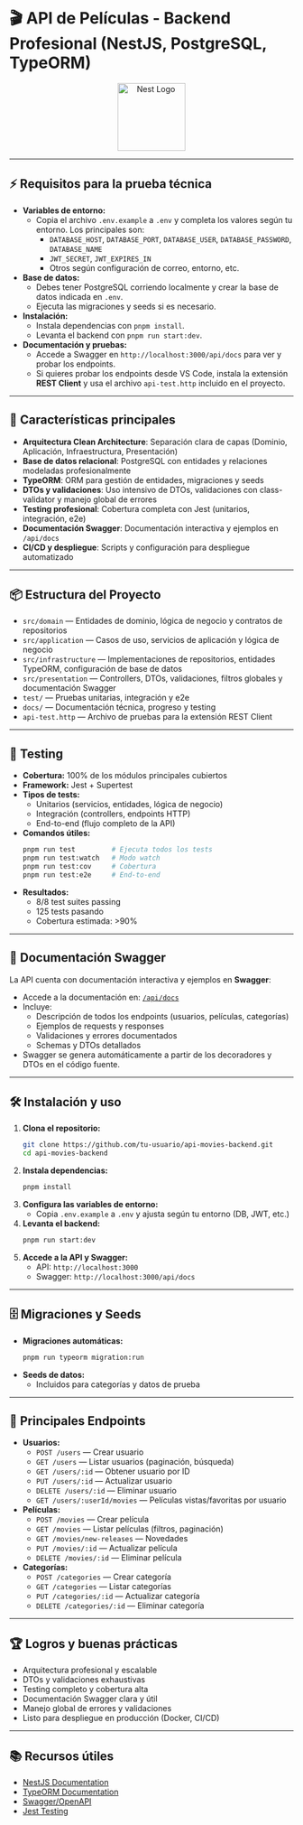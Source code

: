 # 🎬 API de Películas - Backend Profesional (NestJS, PostgreSQL, TypeORM)

<p align="center">
  <img src="https://nestjs.com/img/logo-small.svg" width="120" alt="Nest Logo" />
</p>

---

## ⚡ Requisitos para la prueba técnica

- **Variables de entorno:**
  - Copia el archivo `.env.example` a `.env` y completa los valores según tu entorno. Los principales son:
    - `DATABASE_HOST`, `DATABASE_PORT`, `DATABASE_USER`, `DATABASE_PASSWORD`, `DATABASE_NAME`
    - `JWT_SECRET`, `JWT_EXPIRES_IN`
    - Otros según configuración de correo, entorno, etc.
- **Base de datos:**
  - Debes tener PostgreSQL corriendo localmente y crear la base de datos indicada en `.env`.
  - Ejecuta las migraciones y seeds si es necesario.
- **Instalación:**
  - Instala dependencias con `pnpm install`.
  - Levanta el backend con `pnpm run start:dev`.
- **Documentación y pruebas:**
  - Accede a Swagger en `http://localhost:3000/api/docs` para ver y probar los endpoints.
  - Si quieres probar los endpoints desde VS Code, instala la extensión **REST Client** y usa el archivo `api-test.http` incluido en el proyecto.

---

## 🚀 Características principales

- **Arquitectura Clean Architecture**: Separación clara de capas (Dominio, Aplicación, Infraestructura, Presentación)
- **Base de datos relacional**: PostgreSQL con entidades y relaciones modeladas profesionalmente
- **TypeORM**: ORM para gestión de entidades, migraciones y seeds
- **DTOs y validaciones**: Uso intensivo de DTOs, validaciones con class-validator y manejo global de errores
- **Testing profesional**: Cobertura completa con Jest (unitarios, integración, e2e)
- **Documentación Swagger**: Documentación interactiva y ejemplos en `/api/docs`
- **CI/CD y despliegue**: Scripts y configuración para despliegue automatizado

---

## 📦 Estructura del Proyecto

- `src/domain` — Entidades de dominio, lógica de negocio y contratos de repositorios
- `src/application` — Casos de uso, servicios de aplicación y lógica de negocio
- `src/infrastructure` — Implementaciones de repositorios, entidades TypeORM, configuración de base de datos
- `src/presentation` — Controllers, DTOs, validaciones, filtros globales y documentación Swagger
- `test/` — Pruebas unitarias, integración y e2e
- `docs/` — Documentación técnica, progreso y testing
- `api-test.http` — Archivo de pruebas para la extensión REST Client

---

## 🧪 Testing

- **Cobertura:** 100% de los módulos principales cubiertos
- **Framework:** Jest + Supertest
- **Tipos de tests:**
  - Unitarios (servicios, entidades, lógica de negocio)
  - Integración (controllers, endpoints HTTP)
  - End-to-end (flujo completo de la API)
- **Comandos útiles:**
  ```bash
  pnpm run test         # Ejecuta todos los tests
  pnpm run test:watch   # Modo watch
  pnpm run test:cov     # Cobertura
  pnpm run test:e2e     # End-to-end
  ```
- **Resultados:**
  - 8/8 test suites passing
  - 125 tests pasando
  - Cobertura estimada: >90%

---

## 📝 Documentación Swagger

La API cuenta con documentación interactiva y ejemplos en **Swagger**:

- Accede a la documentación en: [`/api/docs`](http://localhost:3000/api/docs)
- Incluye:
  - Descripción de todos los endpoints (usuarios, películas, categorías)
  - Ejemplos de requests y responses
  - Validaciones y errores documentados
  - Schemas y DTOs detallados
- Swagger se genera automáticamente a partir de los decoradores y DTOs en el código fuente.

---

## 🛠️ Instalación y uso

1. **Clona el repositorio:**
   ```bash
   git clone https://github.com/tu-usuario/api-movies-backend.git
   cd api-movies-backend
   ```
2. **Instala dependencias:**
   ```bash
   pnpm install
   ```
3. **Configura las variables de entorno:**
   - Copia `.env.example` a `.env` y ajusta según tu entorno (DB, JWT, etc.)
4. **Levanta el backend:**
   ```bash
   pnpm run start:dev
   ```
5. **Accede a la API y Swagger:**
   - API: `http://localhost:3000`
   - Swagger: `http://localhost:3000/api/docs`

---

## 🗄️ Migraciones y Seeds

- **Migraciones automáticas:**
  ```bash
  pnpm run typeorm migration:run
  ```
- **Seeds de datos:**
  - Incluidos para categorías y datos de prueba

---

## 🧩 Principales Endpoints

- **Usuarios:**
  - `POST /users` — Crear usuario
  - `GET /users` — Listar usuarios (paginación, búsqueda)
  - `GET /users/:id` — Obtener usuario por ID
  - `PUT /users/:id` — Actualizar usuario
  - `DELETE /users/:id` — Eliminar usuario
  - `GET /users/:userId/movies` — Películas vistas/favoritas por usuario
- **Películas:**
  - `POST /movies` — Crear película
  - `GET /movies` — Listar películas (filtros, paginación)
  - `GET /movies/new-releases` — Novedades
  - `PUT /movies/:id` — Actualizar película
  - `DELETE /movies/:id` — Eliminar película
- **Categorías:**
  - `POST /categories` — Crear categoría
  - `GET /categories` — Listar categorías
  - `PUT /categories/:id` — Actualizar categoría
  - `DELETE /categories/:id` — Eliminar categoría

---

## 🏆 Logros y buenas prácticas

- Arquitectura profesional y escalable
- DTOs y validaciones exhaustivas
- Testing completo y cobertura alta
- Documentación Swagger clara y útil
- Manejo global de errores y validaciones
- Listo para despliegue en producción (Docker, CI/CD)

---

## 📚 Recursos útiles

- [NestJS Documentation](https://docs.nestjs.com)
- [TypeORM Documentation](https://typeorm.io)
- [Swagger/OpenAPI](https://swagger.io/specification/)
- [Jest Testing](https://jestjs.io/)
